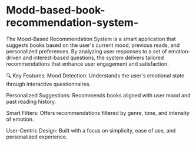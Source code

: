 # Modd-based-book-recommendation-system-
The Mood-Based Recommendation System is a smart application that suggests books based on the user's current mood, previous reads, and personalized preferences. By analyzing user responses to a set of emotion-driven and interest-based questions, the system delivers tailored recommendations that enhance user engagement and satisfaction.

🔍 Key Features:
Mood Detection: Understands the user's emotional state through interactive questionnaires.

Personalized Suggestions: Recommends books aligned with user mood and past reading history.

Smart Filters: Offers recommendations filtered by genre, tone, and intensity of emotion.

User-Centric Design: Built with a focus on simplicity, ease of use, and personalized experience.

